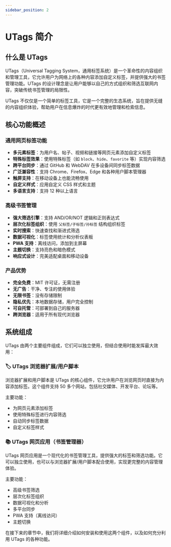 ```yaml
---
sidebar_position: 2
---
```


# UTags 简介

## 什么是 UTags

UTags（Universal Tagging System，通用标签系统）是一个革命性的内容组织和管理工具，它允许用户为网络上的各种内容添加自定义标签，并提供强大的书签管理功能。UTags 的设计理念是让用户能够以自己的方式组织和筛选互联网内容，突破传统书签管理的局限性。

UTags 不仅仅是一个简单的标签工具，它是一个完整的生态系统，旨在提供无缝的内容组织体验，帮助用户在信息爆炸的时代更有效地管理和检索信息。

## 核心功能概述

### 通用网页标签功能

- **多元素标签**：为用户名、帖子、视频和链接等网页元素添加自定义标签
- **特殊标签效果**：使用特殊标签（如 `block`、`hide`、`favorite` 等）实现内容筛选
- **跨平台同步**：通过 GitHub 和 WebDAV 在多设备间同步标签数据
- **广泛兼容性**：支持 Chrome、Firefox、Edge 和各种用户脚本管理器
- **触屏支持**：在移动设备上也能流畅使用
- **自定义样式**：应用自定义 CSS 样式和主题
- **多语言支持**：支持 12 种以上语言

### 高级书签管理

- **强大筛选引擎**：支持 AND/OR/NOT 逻辑和正则表达式
- **层次化标签组织**：使用 `父标签/子标签/孙标签` 结构组织标签
- **实时搜索**：快速查找和渐进式筛选
- **数据可视化**：标签使用统计和分析仪表板
- **PWA 支持**：离线访问，添加到主屏幕
- **主题切换**：支持亮色和暗色模式
- **响应式设计**：完美适配桌面和移动设备

### 产品优势

- **完全免费**：MIT 许可证，无需注册
- **无广告**：干净、专注的使用体验
- **无限书签**：没有存储限制
- **隐私优先**：本地数据存储，用户完全控制
- **可自托管**：可部署到自己的服务器
- **跨浏览器**：适用于所有现代浏览器

## 系统组成

UTags 由两个主要组件组成，它们可以独立使用，但结合使用时能发挥最大效用：

### 🏷️ UTags 浏览器扩展/用户脚本

浏览器扩展和用户脚本是 UTags 的核心组件，它允许用户在浏览网页时直接为内容添加标签。这个组件支持 50 多个网站，包括社交媒体、开发平台、论坛等。

主要功能：

- 为网页元素添加标签
- 使用特殊标签进行内容筛选
- 自动同步标签数据
- 自定义标签样式

### 📚 UTags 网页应用（书签管理器）

UTags 网页应用是一个现代化的书签管理工具，提供强大的标签和筛选功能。它可以独立使用，也可以与浏览器扩展/用户脚本配合使用，实现更完整的内容管理体验。

主要功能：

- 高级书签筛选
- 层次化标签组织
- 数据可视化和分析
- 多平台同步
- PWA 支持（离线访问）
- 主题切换

在接下来的章节中，我们将详细介绍如何安装和使用这两个组件，以及如何充分利用 UTags 的各种功能。
